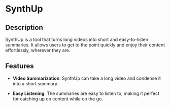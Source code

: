 # SynthUp

## Description

SynthUp is a tool that turns long videos into short and easy-to-listen summaries. It allows users to get to the point quickly and enjoy their content effortlessly, wherever they are.

## Features

- **Video Summarization**: SynthUp can take a long video and condense it into a short summary.

- **Easy Listening**: The summaries are easy to listen to, making it perfect for catching up on content while on the go.
